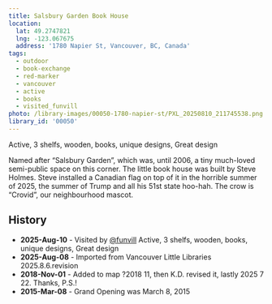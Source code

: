 ```yaml
---
title: Salsbury Garden Book House
location:
  lat: 49.2747821
  lng: -123.067675
  address: '1780 Napier St, Vancouver, BC, Canada'
tags:
  - outdoor
  - book-exchange
  - red-marker
  - vancouver
  - active
  - books
  - visited_funvill  
photo: /library-images/00050-1780-napier-st/PXL_20250810_211745538.png
library_id: '00050'
---
```


Active, 3 shelfs, wooden, books, unique designs, Great design

Named after “Salsbury Garden”, which was, until 2006, a tiny much-loved semi-public space on this corner. The little book house was built by Steve Holmes. Steve installed a Canadian flag on top of it in the horrible summer of 2025, the summer of Trump and all his 51st state hoo-hah. The crow is “Crovid”, our neighbourhood mascot.

## History

- **2025-Aug-10** - Visited by [@funvill](https://blog.abluestar.com) Active, 3 shelfs, wooden, books, unique designs, Great design
- **2025-Aug-08** - Imported from Vancouver Little Libraries 2025.8.6.revision
- **2018-Nov-01** - Added to map ?2018 11, then K.D. revised it, lastly 2025 7 22. Thanks, P.S.!
- **2015-Mar-08** - Grand Opening was March 8, 2015
